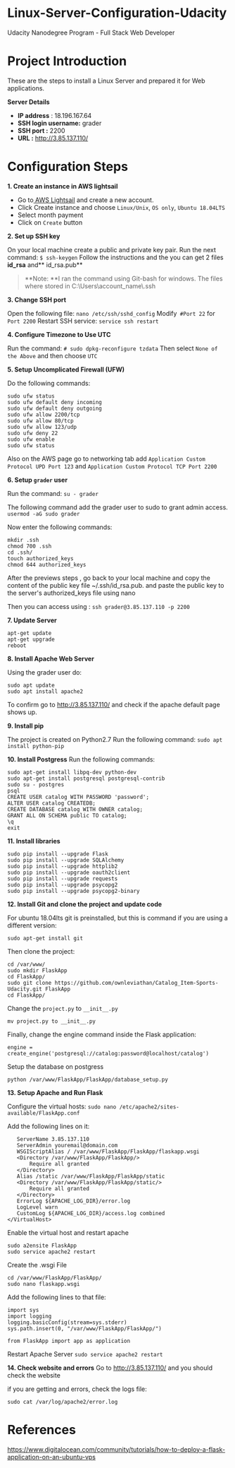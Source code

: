# Linux-Server-Configuration-Udacity
Udacity Nanodegree Program - Full Stack Web Developer
# **Project Introduction**

These are the steps to install a Linux Server and prepared it for Web applications.

**Server Details**
- **IP address** : 18.196.167.64
- **SSH login username:** grader
- **SSH port :** 2200
- **URL :** http://3.85.137.110/

# Configuration Steps

**1. Create an instance in AWS lightsail**

- Go to[ AWS Lightsail](https://lightsail.aws.amazon.com/ " AWS Lightsail") and create a new account.
- Click Create instance and choose `Linux/Unix`, `OS only`, `Ubuntu 18.04LTS`
- Select month payment
- Click on `Create` button


**2. Set up SSH key**

On your local machine create a public and private key pair.
Run the next command:
`$ ssh-keygen`
Follow the instructions and the you can get 2 files **id_rsa** and** id_rsa.pub**
> **Note: **I ran the command using Git-bash for windows. The files where stored in C:\Users\account_name\\.ssh


**3. Change SSH port**

Open the following file:
    `nano /etc/ssh/sshd_config`
Modify` #Port 22` for `Port 2200`
Restart SSH service: `service ssh restart`


**4. Configure Timezone to Use UTC**

Run the command:
`# sudo dpkg-reconfigure tzdata`
Then select `None of the Above` and then choose `UTC`

**5. Setup Uncomplicated Firewall  (UFW)**

Do the following commands:
```
sudo ufw status
sudo ufw default deny incoming
sudo ufw default deny outgoing
sudo ufw allow 2200/tcp
sudo ufw allow 80/tcp
sudo ufw allow 123/udp
sudo ufw deny 22
sudo ufw enable
sudo ufw status
```
Also on the AWS page go to networking tab add `Application Custom Protocol UPD Port 123` and `Application Custom Protocol TCP Port 2200`

**6. Setup `grader` user**

Run the command:
`su - grader`

The following command add the grader user to sudo to grant admin access.
`usermod -aG sudo grader`

Now enter the following commands:
```
mkdir .ssh
chmod 700 .ssh
cd .ssh/
touch authorized_keys
chmod 644 authorized_keys
```
After the previews steps , go back to your local machine and copy the content of the public key file ~/.ssh/id_rsa.pub.  and paste the public key to the server's authorized_keys file using nano

Then you can access using :
`ssh grader@3.85.137.110 -p 2200`

**7. Update Server**

```
apt-get update 
apt-get upgrade
reboot
```
**8. Install Apache Web Server**

Using the grader user do:
```
sudo apt update
sudo apt install apache2
```
To confirm go to http://3.85.137.110/ and check if the apache default page shows up.

**9. Install pip**

The project is created on Python2.7
Run the following command:
`sudo apt install python-pip`

**10. Install Postgress**
Run the following commands:

```
sudo apt-get install libpq-dev python-dev
sudo apt-get install postgresql postgresql-contrib
sudo su - postgres
psql
CREATE USER catalog WITH PASSWORD 'password';
ALTER USER catalog CREATEDB;
CREATE DATABASE catalog WITH OWNER catalog;
GRANT ALL ON SCHEMA public TO catalog;
\q
exit
```
**11. Install libraries**

```
sudo pip install --upgrade Flask 
sudo pip install --upgrade SQLAlchemy  
sudo pip install --upgrade httplib2  
sudo pip install --upgrade oauth2client  
sudo pip install --upgrade requests   
sudo pip install --upgrade psycopg2   
sudo pip install --upgrade psycopg2-binary

```

**12. Install Git and clone the project and update code**

For ubuntu 18.04lts git is preinstalled, but this is command if you are using a different version:

`sudo apt-get install git`

Then clone the project:
```
cd /var/www/
sudo mkdir FlaskApp
cd FlaskApp/
sudo git clone https://github.com/ownleviathan/Catalog_Item-Sports-Udacity.git FlaskApp
cd FlaskApp/
```
Change the `project.py` to `__init__.py`

`mv project.py to __init__.py`

Finally, change the engine command inside the Flask application:

`engine = create_engine('postgresql://catalog:password@localhost/catalog')`

Setup the database on postgress

`python /var/www/FlaskApp/FlaskApp/database_setup.py`


**13. Setup Apache and Run Flask**

Configure the virtual hosts:
`sudo nano /etc/apache2/sites-available/FlaskApp.conf`

Add the following lines on it:
```
   ServerName 3.85.137.110
   ServerAdmin youremail@domain.com
   WSGIScriptAlias / /var/www/FlaskApp/FlaskApp/flaskapp.wsgi
   <Directory /var/www/FlaskApp/FlaskApp/>
       Require all granted
   </Directory>
   Alias /static /var/www/FlaskApp/FlaskApp/static
   <Directory /var/www/FlaskApp/FlaskApp/static/>
       Require all granted
   </Directory>
   ErrorLog ${APACHE_LOG_DIR}/error.log
   LogLevel warn
   CustomLog ${APACHE_LOG_DIR}/access.log combined
</VirtualHost>

```

Enable the virtual host and restart apache

```
sudo a2ensite FlaskApp
sudo service apache2 restart
```

Create the .wsgi File

```
cd /var/www/FlaskApp/FlaskApp/
sudo nano flaskapp.wsgi
```
Add the following lines to that file:

```
import sys
import logging
logging.basicConfig(stream=sys.stderr)
sys.path.insert(0, "/var/www/FlaskApp/FlaskApp/")

from FlaskApp import app as application
```
Restart Apache Server
`sudo service apache2 restart`



**14. Check website and errors**
Go to http://3.85.137.110/ and you should check the website

if you are getting and errors, check the logs file:

`sudo cat /var/log/apache2/error.log`

# References
https://www.digitalocean.com/community/tutorials/how-to-deploy-a-flask-application-on-an-ubuntu-vps

